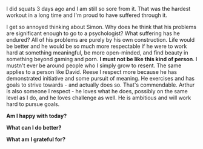 I did squats 3 days ago and I am still so sore from it. That was the hardest workout in a long time and I'm proud to have suffered through it.

I get so annoyed thinking about Simon. Why does he think that his problems are significant enough to go to a psychologist? What suffering has he endured? All of his problems are purely by his own construction. Life would be better and he would be so much more respectable if he were to work hard at something meaningful, be more open-minded, and find beauty in something beyond gaming and porn. **I must not be like this kind of person**. I mustn't ever be around people who I simply grow to resent. The same applies to a person like David. Reese I respect more because he has demonstrated initiative and some pursuit of meaning. He exercises and has goals to strive towards - and actually does so. That's commendable. Arthur is also someone I respect - he loves what he does, possibly on the same level as I do, and he loves challenge as well. He is ambitious and will work hard to pursue goals. 

**Am I happy with today?**


**What can I do better?**


**What am I grateful for?**

